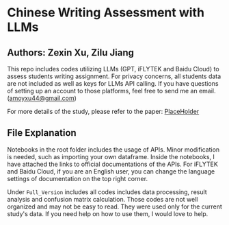 # Chinese Writing Assessment with LLMs

## Authors: Zexin Xu, Zilu Jiang

This repo includes codes utilizing LLMs (GPT, iFLYTEK and Baidu Cloud) to assess students writing assignment. For privacy concerns, all students data are not included as well as keys for LLMs API calling. If you have questions of setting up an account to those platforms, feel free to send me an email. (amoyxu44@gmail.com)

For more details of the study, please refer to the paper: [PlaceHolder]()

## File Explanation

Notebooks in the root folder includes the usage of APIs. Minor modification is needed, such as importing your own dataframe. Inside the notebooks, I have attached the links to official documentations of the APIs. For iFLYTEK and Baidu Cloud, if you are an English user, you can change the language settings of documentation on the top right corner.

Under `Full_Version` includes all codes includes data processing, result analysis and confusion matrix calculation. Those codes are not well organized and may not be easy to read. They were used only for the current study's data. If you need help on how to use them, I would love to help.
